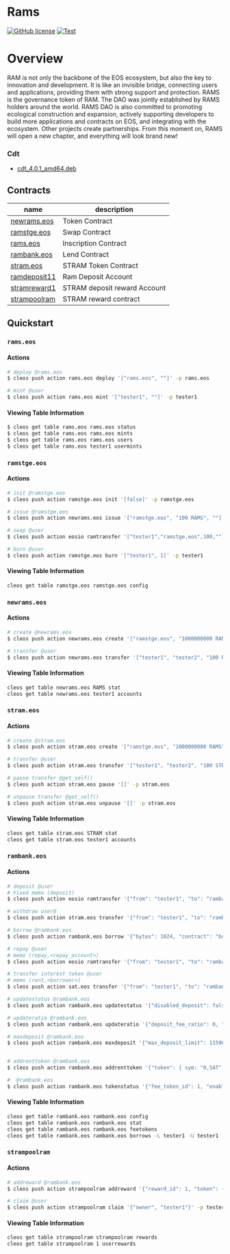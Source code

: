 # Rams

[![GitHub license](https://img.shields.io/badge/license-MIT-blue.svg)](https://github.com/RAMSEOS/rams-contracts/blob/main/LICENSE)
[![Test](https://github.com/RAMSEOS/rams-contracts/actions/workflows/test.yml/badge.svg)](https://github.com/RAMSEOS/rams-contracts/actions/workflows/test.yml)

# Overview

RAM is not only the backbone of the EOS ecosystem, but also the key to innovation and development. It is like an invisible bridge, connecting users and applications, providing them with strong support and protection. RAMS is the governance token of RAM. The DAO was jointly established by RAMS holders around the world. RAMS DAO is also committed to promoting ecological construction and expansion, actively supporting developers to build more applications and contracts on EOS, and integrating with the ecosystem. Other projects create partnerships. From this moment on, RAMS will open a new chapter, and everything will look brand new!

### Cdt

-   <a href="https://github.com/AntelopeIO/cdt/releases/download/v4.0.1/cdt_4.0.1_amd64.deb"> cdt_4.0.1_amd64.deb</a>

## Contracts

| name                                                  | description                  |
| ----------------------------------------------------- | ---------------------------- |
| [newrams.eos](https://bloks.io/account/newrams.eos)   | Token Contract               |
| [ramstge.eos](https://bloks.io/account/ramstge.eos)   | Swap Contract                |
| [rams.eos](https://bloks.io/account/rams.eos)         | Inscription Contract         |
| [rambank.eos](https://bloks.io/account/rambank.eos)   | Lend Contract                |
| [stram.eos](https://bloks.io/account/stram.eos)       | STRAM Token Contract         |
| [ramdeposit11](https://bloks.io/account/ramdeposit11) | Ram Deposit Account          |
| [stramreward1](https://bloks.io/account/stramreward1) | STRAM deposit reward Account |
| [strampoolram](https://bloks.io/account/strampoolram) | STRAM reward contract        |

## Quickstart

### `rams.eos`

#### Actions

```bash
# deploy @rams.eos
$ cleos push action rams.eos deploy '["rams.eos", ""]' -p rams.eos

# mint @user
$ cleos push action rams.eos mint '["tester1", ""]' -p tester1
```

#### Viewing Table Information

```bash
$ cleos get table rams.eos rams.eos status
$ cleos get table rams.eos rams.eos mints
$ cleos get table rams.eos rams.eos users
$ cleos get table rams.eos tester1 usermints
```

### `ramstge.eos`

#### Actions

```bash
# init @ramstge.eos
$ cleos push action ramstge.eos init '[false]' -p ramstge.eos

# issue @ramstge.eos
$ cleos push action newrams.eos issue '["ramstge.eos", "100 RAMS", ""]' -p ramstge.eos

# swap @user
$ cleos push action eosio ramtransfer '["tester1","ramstge.eos",100,""]' -p tester1

# burn @user
$ cleos push action ramstge.eos burn '["tester1", 1]' -p tester1
```

#### Viewing Table Information

```bash
cleos get table ramstge.eos ramstge.eos config
```

### `newrams.eos`

#### Actions

```bash
# create @newrams.eos
$ cleos push action newrams.eos create '["ramstge.eos", "1000000000 RAMS"]' -p newrams.eos

# transfer @user
$ cleos push action newrams.eos transfer '["tester1", "tester2", "100 RAMS", ""]' -p tester1
```

#### Viewing Table Information

```bash
cleos get table newrams.eos RAMS stat
cleos get table newrams.eos tester1 accounts
```

### `stram.eos`

#### Actions

```bash
# create @stram.eos
$ cleos push action stram.eos create '["ramstge.eos", "1000000000 RAMS"]' -p stram.eos

# transfer @user
$ cleos push action stram.eos transfer '["tester1", "tester2", "100 STRAM", ""]' -p tester1

# pause transfer @get_self()
$ cleos push action stram.eos pause '[]' -p stram.eos

# unpause transfer @get_self()
$ cleos push action stram.eos unpause '[]' -p stram.eos
```

#### Viewing Table Information

```bash
cleos get table stram.eos STRAM stat
cleos get table stram.eos tester1 accounts
```

### `rambank.eos`

#### Actions

```bash
# deposit @user
# Fixed memo (deposit)
$ cleos push action eosio ramtransfer '{"from": "tester1", "to": "rambank.eos", "bytes": "1024", "memo": "deposit"}' -p tester1

# withdraw user@
$ cleos push action stram.eos transfer '{"from": "tester1", "to": "rambank.eos", "quantity": "1024 STRAM", "memo": ""}' -p tester1

# borrow @rambank.eos
$ cleos push action rambank.eos borrow '{"bytes": 1024, "contract": "borrower1"}' -p rambank.eos

# repay @user
# memo (repay,<repay_account>)
$ cleos push action eosio ramtransfer '{"from": "tester1", "to": "rambank.eos", "bytes": "1024", "memo": "repay,tester1"}' -p tester1

# transfer interest token @user
# memo (rent,<borrower>)
$ cleos push action sat.eos transfer '{"from": "tester1", "to": "rambank.eos", "bytes": "1024", "memo": "rent,tester1"}' -p tester1

# updatestatus @rambank.eos
$ cleos push action rambank.eos updatestatus '{"disabled_deposit": false, "disabled_withdraw": false }' -p rambank.eos

# updateratio @rambank.eos
$ cleos push action rambank.eos updateratio '{"deposit_fee_ratio": 0, "withdraw_fee_ratio": 0, "reward_dao_ratio": 2000, "usage_limit_ratio": 9000 }' -p rambank.eos

# maxdeposit @rambank.eos
$ cleos push action rambank.eos maxdeposit '{"max_deposit_limit": 115964116992}' -p rambank.eos


# addrenttoken @rambank.eos
$ cleos push action rambank.eos addrenttoken '{"token": { sym: "0,SAT", contract: "sat.eso"}}' -p rambank.eos

#  @rambank.eos
$ cleos push action rambank.eos tokenstatus '{"fee_token_id": 1, "enabled": true}' -p rambank.eos
```

#### Viewing Table Information

```bash
cleos get table rambank.eos rambank.eos config
cleos get table rambank.eos rambank.eos stat
cleos get table rambank.eos rambank.eos feetokens
cleos get table rambank.eos rambank.eos borrows -L tester1 -U tester1
```

### `strampoolram`

#### Actions

```bash
# addreward @rambank.eos
$ cleos push action strampoolram addreward '{"reward_id": 1, "token": { sym: "0,SAT", contract: "sat.eso"}}' -p rambank.eos

# claim @user
$ cleos push action strampoolram claim '{"owner", "tester1"}' -p tester1
```

#### Viewing Table Information

```bash
cleos get table strampoolram strampoolram rewards
cleos get table strampoolram 1 userrewards
```
